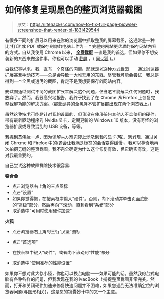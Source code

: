 # 如何修复呈现黑色的整页浏览器截图

> 原文：<https://lifehacker.com/how-to-fix-full-page-browser-screenshots-that-render-bl-1831429544>

有很多不同的扩展可以用来在你的浏览器中抓取整页的屏幕截图，这通常是一种比“打印”成 PDF 或保存到你的电脑上作为一个完整的网站更优雅的保存网站内容的方式。自从我使用 Chrome 以来， [**全页截屏**](https://chrome.google.com/webstore/detail/full-page-screen-capture/fdpohaocaechififmbbbbbknoalclacl) 一直是我的首选，但如果你不想安装新的东西来做这件事，你也可以手动 [截屏](https://developers.google.com/web/updates/2017/04/devtools-release-notes#screenshots) 。( [同火狐](https://stackoverflow.com/questions/13158083/take-a-full-page-screenshot-with-firefox-on-the-command-line) )。)



自我记事以来，我一直有一个奇怪的问题，那就是以这种方式截图——通过浏览器扩展甚至手动技巧——总是会导致一大堆无用的东西。尽管我可能会尝试，我总是得到一个全黑或透明的截图，肯定不是我想要保存的网站内容。

我试图通过测试不同的截图扩展来解决这个问题，但当这不能解决任何问题时，我放弃了。然而，我很高兴地报告，我终于找到了在 Chrome *和* Firefox 上恢复完整截屏功能的解决方案。(那些诡异的全黑屏不管扩展都出现在两个浏览器上。)

虽然这种技术可能是针对我的设置的，但我没有使用任何其他人不会使用的硬件:带有最新驱动程序的 Nvidia 显卡，定期更新的 Windows 10 版本，没有奇怪的浏览器扩展或导致混乱的 USB 设备，等等。

我提到英伟达一点，因为该解决方案实际上涉及到我的显卡(略)。我发现，通过关闭 Chrome 和 Firefox 中的(这会让我满是标签的会话变得缓慢)，我可以神奇地再次拍摄无缝的整页截图。我不完全确定为什么这个修复有效，但它确实有效，这是对我最重要的。

自己尝试这种故障排除技术很容易:

**铬合金**

*   点击浏览器右上角的三点图标
*   点击“设置”
*   如果你觉得懒，在搜索框中输入“硬件”。否则，向下滚动并单击页面底部的“高级”部分，然后再向下滚动，直到看到“系统”部分
*   取消选中“可用时使用硬件加速”

**火狐**

*   点击浏览器右上角的三行“汉堡”图标

*   点击“首选项”
*   在搜索框中键入“硬件”，或者向下滚动到“性能”部分
*   取消选中“使用推荐的性能设置”

如果你不想对此大惊小怪，你也可以换台电脑——如果可能的话。虽然我的台式电脑有各种各样的问题，但我发现在我的 MacBook 上捕捉整页截图非常完美。然而，打开和关闭硬件加速来修复快速问题并不困难，如果您遇到无法准确定位的浏览器问题(与图形相关)，这是您的锦囊妙计中的又一个主意。
